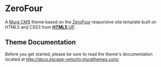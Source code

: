 # ZeroFour
A [Mura CMS](http://www.getmura.com) theme based on the [ZeroFour](http://html5up.net/zerofour/) responsive site template built on HTML5 and CSS3 from [**HTML5** UP](http://html5up.net/).

## Theme Documentation
Before you get started, please be sure to read the theme's documentation located at http://docs.escape-velocity.murathemes.com/.